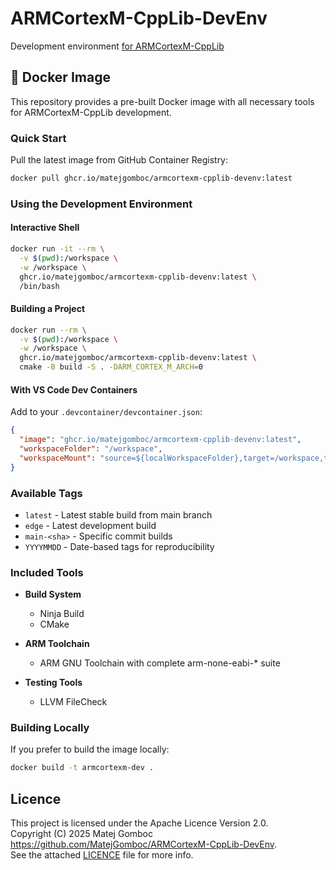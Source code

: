 # ARMCortexM-CppLib-DevEnv

Development environment [for ARMCortexM-CppLib](https://github.com/MatejGomboc/ARMCortexM-CppLib)

## 🐳 Docker Image

This repository provides a pre-built Docker image with all necessary tools for ARMCortexM-CppLib development.

### Quick Start

Pull the latest image from GitHub Container Registry:

```bash
docker pull ghcr.io/matejgomboc/armcortexm-cpplib-devenv:latest
```

### Using the Development Environment

#### Interactive Shell

```bash
docker run -it --rm \
  -v $(pwd):/workspace \
  -w /workspace \
  ghcr.io/matejgomboc/armcortexm-cpplib-devenv:latest \
  /bin/bash
```

#### Building a Project

```bash
docker run --rm \
  -v $(pwd):/workspace \
  -w /workspace \
  ghcr.io/matejgomboc/armcortexm-cpplib-devenv:latest \
  cmake -B build -S . -DARM_CORTEX_M_ARCH=0
```

#### With VS Code Dev Containers

Add to your `.devcontainer/devcontainer.json`:

```json
{
  "image": "ghcr.io/matejgomboc/armcortexm-cpplib-devenv:latest",
  "workspaceFolder": "/workspace",
  "workspaceMount": "source=${localWorkspaceFolder},target=/workspace,type=bind"
}
```

### Available Tags

- `latest` - Latest stable build from main branch
- `edge` - Latest development build
- `main-<sha>` - Specific commit builds
- `YYYYMMDD` - Date-based tags for reproducibility

### Included Tools

- **Build System**
  - Ninja Build
  - CMake

- **ARM Toolchain**
  - ARM GNU Toolchain with complete arm-none-eabi-* suite

- **Testing Tools**
  - LLVM FileCheck

### Building Locally

If you prefer to build the image locally:

```bash
docker build -t armcortexm-dev .
```

## Licence

This project is licensed under the Apache Licence Version 2.0.  
Copyright (C) 2025 Matej Gomboc <https://github.com/MatejGomboc/ARMCortexM-CppLib-DevEnv>.  
See the attached [LICENCE](./LICENCE) file for more info.
